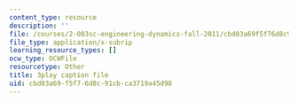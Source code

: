 ```yaml
---
content_type: resource
description: ''
file: /courses/2-003sc-engineering-dynamics-fall-2011/cbd03a69f5f76d8c91cbca3719a45d98_iMz0LiqjFmE.srt
file_type: application/x-subrip
learning_resource_types: []
ocw_type: OCWFile
resourcetype: Other
title: 3play caption file
uid: cbd03a69-f5f7-6d8c-91cb-ca3719a45d98
---
```

